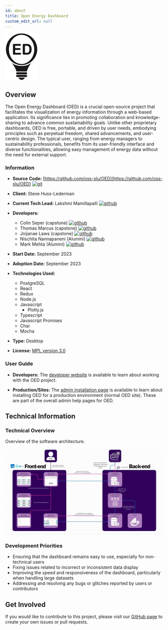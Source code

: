 ```yaml
---
id: about
title: Open Energy Dashboard
custom_edit_url: null
---
```

![Alt](OED.png) 

## Overview

The Open Energy Dashboard (OED) is a crucial open-source project that facilitates the visualization of energy information through a web-based application. Its significance lies in promoting collaboration and knowledge-sharing to advance common sustainability goals. Unlike other proprietary dashboards, OED is free, portable, and driven by user needs, embodying principles such as perpetual freedom, shared advancements, and user-centric design. The typical user, ranging from energy managers to sustainability professionals, benefits from its user-friendly interface and diverse functionalities, allowing easy management of energy data without the need for external support.

### Information

- **Source Code:** [https://github.com/oss-slu/OED](https://github.com/oss-slu/OED) [<img src="/img/git-alt.svg" alt="git" width="25" height="25" />](https://github.com/oss-slu/OED)
- **Client:** Steve Huss-Lederman
- **Current Tech Lead:** Lakshmi Mamillapalli [<img src="/img/github.svg" alt="github" width="25" height="25" />](https://github.com/lmamillapalli786)
- **Developers:**
  - Colin Seper (capstone) [<img src="/img/github.svg" alt="github" width="25" height="25" />](https://github.com/colinseper)
  - Thomas Marcus (capstone) [<img src="/img/github.svg" alt="github" width="25" height="25" />](https://github.com/ThomasMacas)
  - Joijanae  Laws (capstone) [<img src="/img/github.svg" alt="github" width="25" height="25" />](https://github.com/lawsj)
  - Nischita Nannapaneni (Alumini) [<img src="/img/github.svg" alt="github" width="25" height="25" />](https://github.com/nneni)
  - Mark Mehta (Alumini) [<img src="/img/github.svg" alt="github" width="25" height="25" />](https://github.com/mmehta2669)

- **Start Date:** September 2023
- **Adoption Date:** September 2023
- **Technologies Used:**
  - PostgreSQL
  - React
  - Redux
  - Node.js
  - Javascript
    - Plotly.js
  - Typescript
  - Javascript Promises
  - Chai
  - Mocha
- **Type:** Desktop
- **License:** [MPL version 3.0](https://github.com/oss-slu/OED/blob/development/LICENSE.txt)

### User Guide

- **Developers:**
    The [developer website](https://openenergydashboard.org/developer/developer/) is available to learn about working with the OED project.

- **Production/Sites:**
    The [admin installation page](https://openenergydashboard.org/helpV0_7_0/adminInstallation/) is available to learn about installing OED for a production environment (normal OED site). These are part of the overall admin help pages for OED.

## Technical Information

### Technical Overview

Overview of the software architecture.

![Software Architecture](architecture.png)

### Development Priorities

- Ensuring that the dashboard remains easy to use, especially for non-technical users
- Fixing issues related to incorrect or inconsistent data display
- Improving the speed and responsiveness of the dashboard, particularly when handling large datasets
- Addressing and resolving any bugs or glitches reported by users or contributors

## Get Involved

If you would like to contribute to this project, please visit our [GitHub page](https://github.com/oss-slu/OED) to create your own issues or pull requests.

